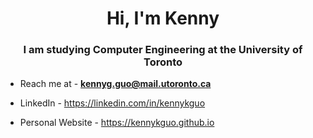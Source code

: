 <h1 align="center">Hi, I'm Kenny</h1>
<h3 align="center">I am studying Computer Engineering at the University of Toronto</h3>

- Reach me at - **kennyg.guo@mail.utoronto.ca**

- LinkedIn - https://linkedin.com/in/kennykguo

- Personal Website - https://kennykguo.github.io
